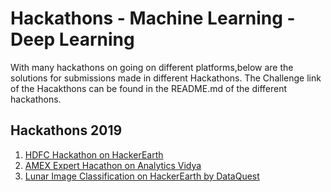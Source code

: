 # Hackathons - Machine Learning - Deep Learning

With many hackathons on going on different  platforms,below are the solutions for submissions made in different Hackathons. The Challenge link of the Hacakthons can be found in the README.md of the different hackathons.

## Hackathons 2019
1. [HDFC Hackathon on HackerEarth](https://github.com/amitbcp/machine_learning_problems/tree/master/hackathons/hdfc_hackathon)
2. [AMEX Expert Hacathon on Analytics Vidya](https://github.com/amitbcp/machine_learning_problems/tree/master/hackathons/amex_hackathon_2019)
3. [Lunar Image Classification on HackerEarth by DataQuest](https://github.com/amitbcp/machine_learning_problems/tree/master/hackathons/lunar_image_classification)
